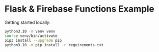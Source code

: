 # Flask & Firebase Functions Example

Getting started locally:

```bash
python3.10 -m venv venv
source venv/bin/activate
pip3 install --upgrade pip
python3.10 -m pip install -r requirements.txt
```
